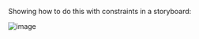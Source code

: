 Showing how to do this with constraints in a storyboard:

![image](http://i.stack.imgur.com/3R5mv.png)

